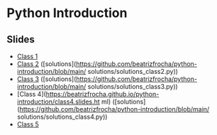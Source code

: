 # Python Introduction

## Slides

- [Class 1](https://beatrizfrocha.github.io/python-introduction/class1.slides.html)
- [Class 2](https://beatrizfrocha.github.io/python-introduction/class2.slides.htmli) ([solutions](https://github.com/beatrizfrocha/python-introduction/blob/main/
solutions/solutions_class2.py))
- [Class 3](https://beatrizfrocha.github.io/python-introduction/class3.slides.html) ([solutions](https://github.com/beatrizfrocha/python-introduction/blob/main/
solutions/solutions_class3.py))
- [Class 4](https://beatrizfrocha.github.io/python-introduction/class4.slides.ht
ml) ([solutions](https://github.com/beatrizfrocha/python-introduction/blob/main/
solutions/solutions_class4.py))
- [Class 5](https://beatrizfrocha.github.io/python-introduction/class5.slides.html)
